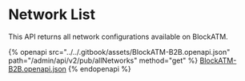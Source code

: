 # Network List

This API returns all network configurations available on BlockATM.

{% openapi src="../../.gitbook/assets/BlockATM-B2B.openapi.json" path="/admin/api/v2/pub/allNetworks" method="get" %}
[BlockATM-B2B.openapi.json](../../.gitbook/assets/BlockATM-B2B.openapi.json)
{% endopenapi %}





